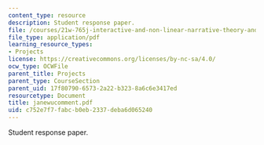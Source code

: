 ```yaml
---
content_type: resource
description: Student response paper.
file: /courses/21w-765j-interactive-and-non-linear-narrative-theory-and-practice-spring-2004/c752e7f7fabcb0eb2337deba6d065240_janewucomment.pdf
file_type: application/pdf
learning_resource_types:
- Projects
license: https://creativecommons.org/licenses/by-nc-sa/4.0/
ocw_type: OCWFile
parent_title: Projects
parent_type: CourseSection
parent_uid: 17f80790-6573-2a22-b323-8a6c6e3417ed
resourcetype: Document
title: janewucomment.pdf
uid: c752e7f7-fabc-b0eb-2337-deba6d065240
---
```

Student response paper.